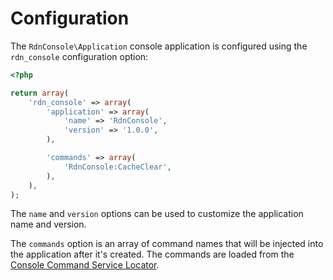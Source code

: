 Configuration
=============

The `RdnConsole\Application` console application is configured using the `rdn_console` configuration option:

~~~php
<?php

return array(
	'rdn_console' => array(
		'application' => array(
			'name' => 'RdnConsole',
			'version' => '1.0.0',
		),

		'commands' => array(
			'RdnConsole:CacheClear',
		),
	),
);
~~~

The `name` and `version` options can be used to customize the application name and version.

The `commands` option is an array of command names that will be injected into the application after it's created. The commands are loaded from the [Console Command Service Locator](02-console-commands.md).
